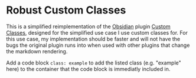 # Robust Custom Classes
This is a simplified reimplementation of the [Obsidian](https://obsidian.md) plugin [Custom Classes](https://github.com/LilaRest/obsidian-custom-classes/blob/main/src/main.ts), designed for the simplified use case I use custom classes for. For this use case, my implementation should be faster and will not have the bugs the original plugin runs into when used with other plugins that change the markdown rendering. 

Add a code block `class: example` to add the listed class (e.g. "example" here) to the container that the code block is immediatly included in.
